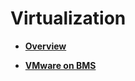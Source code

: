 # Virtualization<a name="EN-US_TOPIC_0140749127"></a>

-   **[Overview](virtualization-overview.md)**  

-   **[VMware on BMS](vmware-on-bms.md)**  


